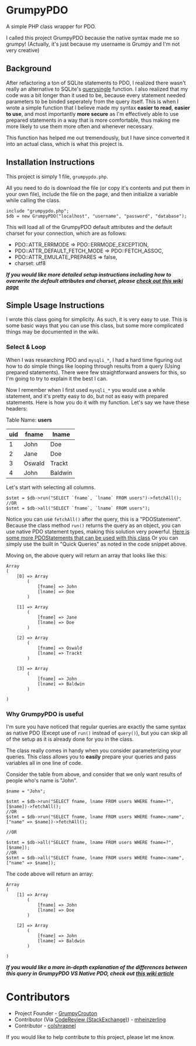 # GrumpyPDO
A simple PHP class wrapper for PDO.

I called this project GrumpyPDO because the native syntax made me so grumpy! (Actually, it's just because my username is Grumpy and I'm not very creative)

## Background

After refactoring a ton of SQLite statements to PDO, I realized there wasn't really an alternative to SQLite's [querysingle](http://php.net/manual/en/sqlite3.querysingle.php) function. I also realized that my code was a bit longer than it used to be, because every statement needed parameters to be binded seperately from the query itself. This is when I wrote a simple function that I believe made my syntax **easier to read**, **easier to use**, and most importantly **more secure** as I'm effectively able to use prepared statements in a way that is more comfortable, thus making me more likely to use them more often and whenever necessary.

This function has helped me out tremendously, but I have since converted it into an actual class, which is what this project is.

## Installation Instructions

This project is simply 1 file, `grumpypdo.php`.

All you need to do is download the file (or copy it's contents and put them in your own file), include the file on the page, and then initialize a variable while calling the class.

```
include "grumpypdo.php";
$db = new GrumpyPDO("localhost", "username", "password", "database");
```
This will load all of the GrumpyPDO default attributes and the default charset for your connection, which are as follows:

- PDO::ATTR_ERRMODE => PDO::ERRMODE_EXCEPTION,
- PDO::ATTR_DEFAULT_FETCH_MODE => PDO::FETCH_ASSOC,
- PDO::ATTR_EMULATE_PREPARES => false,
- charset: utf8

**_If you would like more detailed setup instructions including how to overwrite the default attributes and charset, please [check out this wiki page](https://github.com/GrumpyCrouton/GrumpyPDO/wiki/Page-Setup---PDO--VS-GrumpyPDO)_**

## Simple Usage Instructions

I wrote this class going for simplicity. As such, it is very easy to use. This is some basic ways that you can use this class, but some more complicated things may be documented in the wiki.

### Select & Loop

When I was researching PDO and `mysqli_*`, I had a hard time figuring out how to do simple things like looping through results from a query (Using prepared statements). There were few straightforward answers for this, so I'm going to try to explain it the best I can.

Now I remember when I first used `mysqli_*` you would use a while statement, and it's pretty easy to do, but not as easy with prepared statements. Here is how you do it with my function. Let's say we have these headers:

Table Name: **users**

| uid | fname | lname |
| --- | --- | --- |
| 1 | John | Doe |
| 2 | Jane | Doe |
| 3 | Oswald | Trackt |
| 4 | John | Baldwin |

Let's start with selecting all columns.

```
$stmt = $db->run("SELECT `fname`, `lname` FROM users")->fetchAll();
//OR
$stmt = $db->all("SELECT `fname`, `lname` FROM users");
```

Notice you can use `fetchAll()` after the query, this is a "PDOStatement". Because the class method `run()` returns the query as an object, you can use native PDO statement types, making this solution very powerful.
[Here is some more PDOStatements that can be used with this class](http://php.net/manual/en/class.pdostatement.php)
Or you can simply use the built in "Quick Queries" as noted in the code snippet above.

Moving on, the above query will return an array that looks like this:

```
Array
(
    [0] => Array
        (
            [fname] => John
            [lname] => Doe
        )

    [1] => Array
        (
            [fname] => Jane
            [lname] => Doe
        )

    [2] => Array
        (
            [fname] => Oswald
            [lname] => Trackt
        )

    [3] => Array
        (
            [fname] => John
            [lname] => Baldwin
        )

)
```

### Why GrumpyPDO is useful

I'm sure you have noticed that regular queries are exactly the same syntax as native PDO (Except use of `run()` instead of `query()`), but you can skip all of the setup as it is already done for you in the class.

The class really comes in handy when you consider parameterizing your queries. This class allows you to **easily** prepare your queries and pass variables all in one line of code.

Consider the table from above, and consider that we only want results of people who's name is "John".

```
$name = "John";

$stmt = $db->run("SELECT fname, lname FROM users WHERE fname=?", [$name])->fetchAll();
//OR
$stmt = $db->run("SELECT fname, lname FROM users WHERE fname=:name", ["name" => $name])->fetchAll();

//OR

$stmt = $db->all("SELECT fname, lname FROM users WHERE fname=?", [$name]);
//OR
$stmt = $db->all("SELECT fname, lname FROM users WHERE fname=:name", ["name" => $name]);

```

The code above will return an array:

```
Array
(
    [1] => Array
        (
            [fname] => John
            [lname] => Doe
        )

    [2] => Array
        (
            [fname] => John
            [lname] => Baldwin
        )

)
```

**_If you would like a more in-depth explanation of the differences between this query in GrumpyPDO VS Native PDO, check out [this wiki article](https://github.com/GrumpyCrouton/GrumpyPDO/wiki/Usage---Select-Many-Rows)_**

# Contributors
- Project Founder - [GrumpyCrouton](https://stackoverflow.com/users/5827005/grumpycrouton)
- Contributor (Via [CodeReview (StackExchange)](https://codereview.stackexchange.com/a/177858/96569)) - [mheinzerling](https://codereview.stackexchange.com/users/21181/mheinzerling)
- Contributor - [colshrapnel](https://github.com/colshrapnel)

If you would like to help contribute to this project, please let me know.
